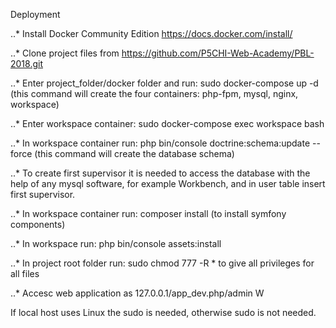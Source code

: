 Deployment
 
..* Install Docker Community Edition https://docs.docker.com/install/

..* Clone project files from https://github.com/P5CHI-Web-Academy/PBL-2018.git

..* Enter project_folder/docker folder and run: sudo docker-compose up -d (this command will create the four containers: php-fpm, mysql, nginx, workspace)

..* Enter workspace container: sudo docker-compose exec workspace bash

..* In workspace container run:  php bin/console doctrine:schema:update --force (this command will create the database schema) 

..* To create first supervisor it is needed to access the database with the help of any mysql software, for example Workbench, and in user table insert first supervisor.

..* In workspace container run: composer install (to install symfony components)

..* In workspace run: php bin/console assets:install

..* In project root folder run: sudo chmod 777 -R * to give all privileges for all files

..* Accesc web application as 127.0.0.1/app_dev.php/admin
W

If local host uses Linux the sudo is needed, otherwise sudo is not needed.
